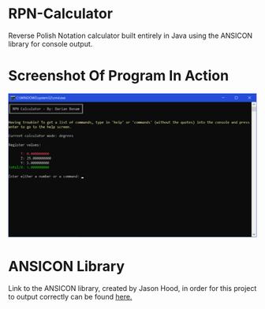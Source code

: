 # RPN-Calculator
Reverse Polish Notation calculator built entirely in Java using the ANSICON library for console output.

# Screenshot Of Program In Action
![alt text](https://raw.githubusercontent.com/BeardedFish/RPN-Calculator/master/app-screenshot.png "RPN calculator screenshot")

# ANSICON Library
Link to the ANSICON library, created by Jason Hood, in order for this project to output correctly can be found [here.](https://github.com/adoxa/ansicon/ "ANSICON source link")
